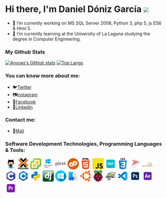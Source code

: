 # Hi there, I'm Daniel Dóniz García <img src="https://media.giphy.com/media/hvRJCLFzcasrR4ia7z/giphy.gif" width="25px">

- 🔭 I’m currently working on MS SQL Server 2008, Python 3, php 5, js ES6 & Html 5.
- 🌱 I’m currently learning at the University of La Laguna studying the degree in Computer Engineering.
<!---  - 👯 I’m looking to collaborate on ...  -->
<!---  - 🤔 I’m looking for help with ...  -->
<!---  - 💬 Ask me about ...  -->
<!---  - 📫 How to reach me: ...  -->
<!---  - ⚡ Fun fact: ...  -->

### My Github Stats
[![Anurag's GitHub stats](https://github-readme-stats.vercel.app/api?username=mrdoniz&theme=github_dark&hide_border=true)](https://github.com/mrdoniz)
[![Top Langs](https://github-readme-stats.vercel.app/api/top-langs/?username=mrdoniz&layout=compact&langs_count=8&theme=github_dark&hide_border=true)](https://github.com/mrdoniz)



### You can know more about me:
- 🐦[Twitter](https://twitter.com/mrdoniz) 
- 📷[Instagram](https://www.instagram.com/mrdoniz/)
- 📘[Facebook](https://www.facebook.com/mrdonizfb)
- 💼[Linkedin](https://www.linkedin.com/in/daniel-dóniz-728455185/)

### Contact me:
- 📧[Mail](mailto:donizgarciadaniel@gmail.com)

### Software Development Technologies, Programming Languages & Tools:
<div display="flex">
  <img alt="GitHub"             width="36px" src="https://github.com/MrDoniz/MrDoniz/blob/main/image/gh.png"/>

  <img alt="Proxmox"            width="36px" src="https://github.com/MrDoniz/MrDoniz/blob/main/image/proxmox.png"/>
  <img alt="VMware ESXi"        width="36px" src="https://github.com/MrDoniz/MrDoniz/blob/main/image/esxi.png"/>
  <img alt="Hyper-V"            width="36px" src="https://github.com/MrDoniz/MrDoniz/blob/main/image/hyperv.png"/>

  <img alt="Plesk"              width="36px" src="https://github.com/MrDoniz/MrDoniz/blob/main/image/plesk.jpg"/>
  <img alt="cPanel"             width="36px" src="https://github.com/MrDoniz/MrDoniz/blob/main/image/cp.png"/>

  <img alt="HTML5"              width="36px" src="https://github.com/MrDoniz/MrDoniz/blob/main/image/html.png"/>
  <img alt="Javascript"         width="36px" src="https://github.com/MrDoniz/MrDoniz/blob/main/image/js.png"/>
  <img alt="php"                width="36px" src="https://github.com/MrDoniz/MrDoniz/blob/main/image/php.png"/>
  <img alt="CSS3"               width="36px" src="https://github.com/MrDoniz/MrDoniz/blob/main/image/css.png"/>

  <img alt="MS SQL Server"      width="36px" src="https://github.com/MrDoniz/MrDoniz/blob/main/image/sql.png"/>
  <img alt="phpMyAdmin"         width="36px" src="https://github.com/MrDoniz/MrDoniz/blob/main/image/phpma.png"/>

  <img alt="C"                  width="36px" src="https://github.com/MrDoniz/MrDoniz/blob/main/image/c.png"/>
  <img alt="C++"                width="36px" src="https://github.com/MrDoniz/MrDoniz/blob/main/image/cpp.png"/>

  <img alt="Python"             width="36px" src="https://github.com/MrDoniz/MrDoniz/blob/main/image/python.png"/>
  <img alt="Django"             width="36px" src="https://github.com/MrDoniz/MrDoniz/blob/main/image/dj.png"/>
  
  <img alt="Windows"             width="36px" src="https://github.com/MrDoniz/MrDoniz/blob/main/image/w.png"/>
  <img alt="MacOS"             width="36px" src="https://github.com/MrDoniz/MrDoniz/blob/main/image/macos.png"/>
  <img alt="Ubuntu"             width="36px" src="https://github.com/MrDoniz/MrDoniz/blob/main/image/ubuntu.png"/>
  <img alt="Raspbian"             width="36px" src="https://github.com/MrDoniz/MrDoniz/blob/main/image/raspbian.png"/>

  <img alt="Notepad ++"         width="36px" src="https://github.com/MrDoniz/MrDoniz/blob/main/image/notepadpp.jpg"/> 
  <img alt="Visual Studio Code" width="36px" src="https://github.com/MrDoniz/MrDoniz/blob/main/image/vsc.png"/>

  <img alt="Adobe Photoshop"    width="36px" src="https://github.com/MrDoniz/MrDoniz/blob/main/image/ps.png"/>
  <img alt="Adobe AfterEffects" width="36px" src="https://github.com/MrDoniz/MrDoniz/blob/main/image/af.png"/>
  <img alt="Adobe Premiere"      width="36px" src="https://github.com/MrDoniz/MrDoniz/blob/main/image/pr.png"/>
</div>


